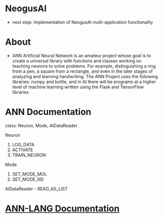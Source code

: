 # NeogusAI
- next step: Implementation of NeogusAI multi-application functionality
  
# About 
- ANN Artificial Neural Network is an amateur project whose goal is to create a universal library with functions and classes working on teaching neurons to solve problems. For example, distinguishing a ring from a pen, a square from a rectangle, and even in the later stages of analyzing and learning handwriting. The ANN Project uses the following libraries: numpy and bottle, and in AI there will be programs at a higher level of machine learning written using the Flask and TensorFlow libraries

# ANN Documentation 
class: Neuron, Mode, AIDataReader

Neuron
1. LOG_DATA
2. ACTIVATE
3. TRAIN_NEURON

Mode
1. SET_MODE_MOL
2. SET_MODE_ND

AIDataReader - READ_AS_LIST

# [ANN-LANG Documentation](https://github.com/dazaizer0/Neogus-ANN/releases/tag/v0.1.2)
